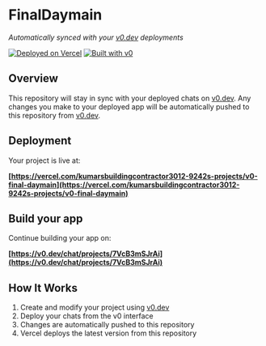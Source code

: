 # FinalDaymain

*Automatically synced with your [v0.dev](https://v0.dev) deployments*

[![Deployed on Vercel](https://img.shields.io/badge/Deployed%20on-Vercel-black?style=for-the-badge&logo=vercel)](https://vercel.com/kumarsbuildingcontractor3012-9242s-projects/v0-final-daymain)
[![Built with v0](https://img.shields.io/badge/Built%20with-v0.dev-black?style=for-the-badge)](https://v0.dev/chat/projects/7VcB3mSJrAi)

## Overview

This repository will stay in sync with your deployed chats on [v0.dev](https://v0.dev).
Any changes you make to your deployed app will be automatically pushed to this repository from [v0.dev](https://v0.dev).

## Deployment

Your project is live at:

**[https://vercel.com/kumarsbuildingcontractor3012-9242s-projects/v0-final-daymain](https://vercel.com/kumarsbuildingcontractor3012-9242s-projects/v0-final-daymain)**

## Build your app

Continue building your app on:

**[https://v0.dev/chat/projects/7VcB3mSJrAi](https://v0.dev/chat/projects/7VcB3mSJrAi)**

## How It Works

1. Create and modify your project using [v0.dev](https://v0.dev)
2. Deploy your chats from the v0 interface
3. Changes are automatically pushed to this repository
4. Vercel deploys the latest version from this repository